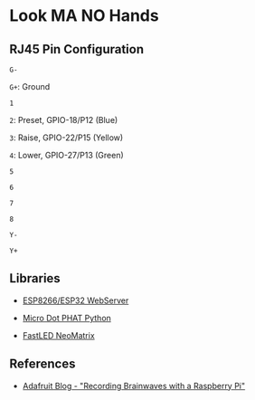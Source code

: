 # **L**ook **MA NO H**ands

## RJ45 Pin Configuration

`G-`

`G+`: Ground

`1`

`2`: Preset, GPIO-18/P12 (Blue)

`3`: Raise, GPIO-22/P15 (Yellow)

`4`: Lower, GPIO-27/P13 (Green)

`5`

`6`

`7`

`8`

`Y-`

`Y+`

## Libraries

- [ESP8266/ESP32 WebServer](https://github.com/bbx10/WebServer_tng/tree/8491a56cc4090f7f4f0edfc95c5bf9f6049d85cd)

- [Micro Dot PHAT Python](https://github.com/pimoroni/microdot-phat)

- [FastLED NeoMatrix](https://github.com/marcmerlin/FastLED_NeoMatrix)

## References

- [Adafruit Blog - "Recording Brainwaves with a Raspberry Pi"](https://blog.adafruit.com/2018/05/28/recording-brainwaves-with-a-raspberry-pi/)
